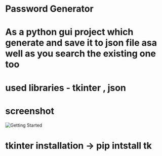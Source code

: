 #  Password Generator
# As a python gui project which generate and save it to json file asa well as you search the existing one too

# used libraries - tkinter , json 
# screenshot
![Getting Started](https://code-projects.org/wp-content/uploads/2021/04/pg.png)

# tkinter installation -> pip intstall tk
